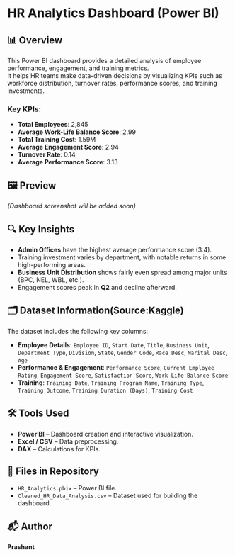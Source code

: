 # HR Analytics Dashboard (Power BI)

## 📊 Overview
This Power BI dashboard provides a detailed analysis of employee performance, engagement, and training metrics.  
It helps HR teams make data-driven decisions by visualizing KPIs such as workforce distribution, turnover rates, performance scores, and training investments.

### Key KPIs:
- **Total Employees**: 2,845
- **Average Work-Life Balance Score**: 2.99
- **Total Training Cost**: 1.59M
- **Average Engagement Score**: 2.94
- **Turnover Rate**: 0.14
- **Average Performance Score**: 3.13

## 🖼 Preview
*(Dashboard screenshot will be added soon)*

## 🔍 Key Insights
- **Admin Offices** have the highest average performance score (3.4).
- Training investment varies by department, with notable returns in some high-performing areas.
- **Business Unit Distribution** shows fairly even spread among major units (BPC, NEL, WBL, etc.).
- Engagement scores peak in **Q2** and decline afterward.

## 🗂 Dataset Information(Source:Kaggle)
The dataset includes the following key columns:
- **Employee Details**: `Employee ID`, `Start Date`, `Title`, `Business Unit`, `Department Type`, `Division`, `State`, `Gender Code`, `Race Desc`, `Marital Desc`, `Age`
- **Performance & Engagement**: `Performance Score`, `Current Employee Rating`, `Engagement Score`, `Satisfaction Score`, `Work-Life Balance Score`
- **Training**: `Training Date`, `Training Program Name`, `Training Type`, `Training Outcome`, `Training Duration (Days)`, `Training Cost`

## 🛠 Tools Used
- **Power BI** – Dashboard creation and interactive visualization.
- **Excel / CSV** – Data preprocessing.
- **DAX** – Calculations for KPIs.

## 📂 Files in Repository
- `HR_Analytics.pbix` – Power BI file.
- `Cleaned_HR_Data_Analysis.csv` – Dataset used for building the dashboard.

## 📬 Author
**Prashant**
